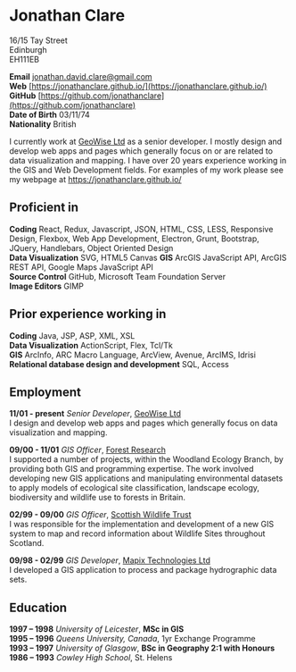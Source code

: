 Jonathan Clare
======

16/15 Tay Street  
Edinburgh  
EH111EB

**Email** [jonathan.david.clare@gmail.com](mailto:jonathan.david.clare@gmail.com)  
**Web** [https://jonathanclare.github.io/](https://jonathanclare.github.io/)  
**GitHub** [https://github.com/jonathanclare](https://github.com/jonathanclare)  
**Date of Birth** 03/11/74   
**Nationality** British

I currently work at [GeoWise Ltd](https://www.instantatlas.com/) as a senior developer. I mostly design and develop web apps and pages which generally focus on or are related to data visualization and mapping. I have over 20 years experience working in the GIS and Web Development fields. For examples of my work please see my webpage at https://jonathanclare.github.io/

Proficient in
------

**Coding** React, Redux, Javascript, JSON, HTML, CSS, LESS, Responsive Design, Flexbox, Web App Development, Electron, Grunt, Bootstrap, JQuery, Handlebars, Object Oriented Design  
**Data Visualization** SVG, HTML5 Canvas
**GIS** ArcGIS JavaScript API, ArcGIS REST API, Google Maps JavaScript API  
**Source Control** GitHub, Microsoft Team Foundation Server  
**Image Editors** GIMP  

Prior experience working in
------

**Coding** Java, JSP, ASP, XML, XSL  
**Data Visualization** ActionScript, Flex, Tcl/Tk  
**GIS** ArcInfo, ARC Macro Language, ArcView, Avenue, ArcIMS, Idrisi  
**Relational database design and development** SQL, Access  

Employment
------

**11/01 - present** *Senior Developer*, [GeoWise Ltd](https://www.instantatlas.com/)  
I design and develop web apps and pages which generally focus on data visualization and mapping.

**09/00 - 11/01** *GIS Officer*, [Forest Research](https://www.forestry.gov.uk/forestresearch)  
I supported a number of projects, within the Woodland Ecology Branch, by providing both GIS and programming expertise. The work involved developing new GIS applications and manipulating environmental datasets to apply models of ecological site classification, landscape ecology, biodiversity and wildlife use to forests in Britain.

**02/99 - 09/00** *GIS Officer*, [Scottish Wildlife Trust](https://scottishwildlifetrust.org.uk/)  
I was responsible for the implementation and development of a new GIS system to map and record information about Wildlife Sites throughout Scotland.

**09/98 - 02/99** *GIS Developer*, [Mapix Technologies Ltd](http://www.routescene.com/)  
I developed a GIS application to process and package hydrographic data sets.

Education
------

**1997 – 1998** *University of Leicester*, **MSc in GIS**  
**1995 – 1996** *Queens University, Canada*, 1yr Exchange Programme  
**1993 – 1997** *University of Glasgow*, **BSc in Geography 2:1 with Honours**  
**1986 – 1993** *Cowley High School*, St. Helens